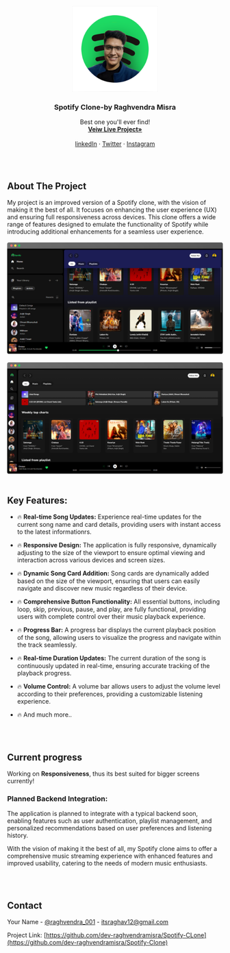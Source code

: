 

<!-- PROJECT LOGO -->
<br />
<div align="center">
  <a href="https://github.com/dev-raghvendramisra/Spotify-Clone">
    <img src="icon/logo1.png" alt="Logo" width="200" height="200">
  </a>

  <h3 align="center">Spotify Clone-by Raghvendra Misra</h3>

 <p align="center">
    Best one you'll ever find!
    <br />
    <a href="https://spotifyclonebyrv.freewebhostmost.com"><strong>Veiw Live Project»</strong></a>
    <br />
    <br />
    <a href="linkedin.com/in/raghvendra-misra-424803262">linkedIn</a>
    ·
    <a href="https://twitter.com/raghvendra_001">Twitter</a>
    ·
    <a href="https://instagram.com/xeno.dz">Instagram</a>
  </p>
</div>

<br>
<br>








<!-- ABOUT THE PROJECT -->
## About The Project


My project is an improved version of a Spotify clone, with the vision of making it the best of all. It focuses on enhancing the user experience (UX) and ensuring full responsiveness across devices. This clone offers a wide range of features designed to emulate the functionality of Spotify while introducing additional enhancements for a seamless user experience.
<br>
<br>
<img src="icon/screenshot.png" alt="Logo" style="width:100vw">
<br></br>
<img src="icon/screenshot1.png" alt="Logo" style="width:100vw">
<br>
<br>

## Key Features:

* 🔥 **Real-time Song Updates:** Experience real-time updates for the current song name and card details, providing users with instant access to the latest informationrs.
  
* 🔥 **Responsive Design:** The application is fully responsive, dynamically adjusting to the size of the viewport to ensure optimal viewing and interaction across various devices and screen sizes.
  
* 🔥 **Dynamic Song Card Addition:** Song cards are dynamically added based on the size of the viewport, ensuring that users can easily navigate and discover new music regardless of their device.
  
* 🔥 **Comprehensive Button Functionality:** All essential buttons, including loop, skip, previous, pause, and play, are fully functional, providing users with complete control over their music playback experience.
  
* 🔥 **Progress Bar:** A progress bar displays the current playback position of the song, allowing users to visualize the progress and navigate within the track seamlessly.

* 🔥 **Real-time Duration Updates:** The current duration of the song is continuously updated in real-time, ensuring accurate tracking of the playback progress.

* 🔥 **Volume Control:** A volume bar allows users to adjust the volume level according to their preferences, providing a customizable listening experience.

* 🔥 And much more..

<br></br>



## Current progress

Working on **Responsiveness**, thus its best suited for bigger screens currently!


<h3>Planned Backend Integration:</h3>
The application is planned to integrate with a typical backend soon, enabling features such as user authentication, playlist management, and personalized recommendations based on user preferences and listening history.

With the vision of making it the best of all, my Spotify clone aims to offer a comprehensive music streaming experience with enhanced features and improved usability, catering to the needs of modern music enthusiasts.





<br></br>
## Contact

Your Name - [@raghvendra_001](https://twitter.com/raghvendra_001) - itsraghav12@gmail.com

Project Link: [https://github.com/dev-raghvendramisra/Spotify-CLone](https://github.com/dev-raghvendramisra/Spotify-Clone)

